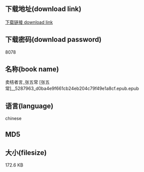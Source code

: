 ## 下载地址(download link)
[下载链接 download link](https://voluble-croquembouche-d321dc.netlify.app/?s=%E5%8D%96%E6%A1%94%E8%80%85%E8%A8%80_%E5%BC%A0%E4%BA%94%E5%B8%B8+%5B%E5%BC%A0%E4%BA%94%E5%B8%B8%5D__5287963_d0ba4e9f661cb24eb204c79f49e1a8cf.epub)

## 下载密码(download password)
8078

## 名称(book name)
卖桔者言_张五常 [张五常]__5287963_d0ba4e9f661cb24eb204c79f49e1a8cf.epub.epub

## 语言(language)
chinese

## MD5


## 大小(filesize)
172.6 KB
